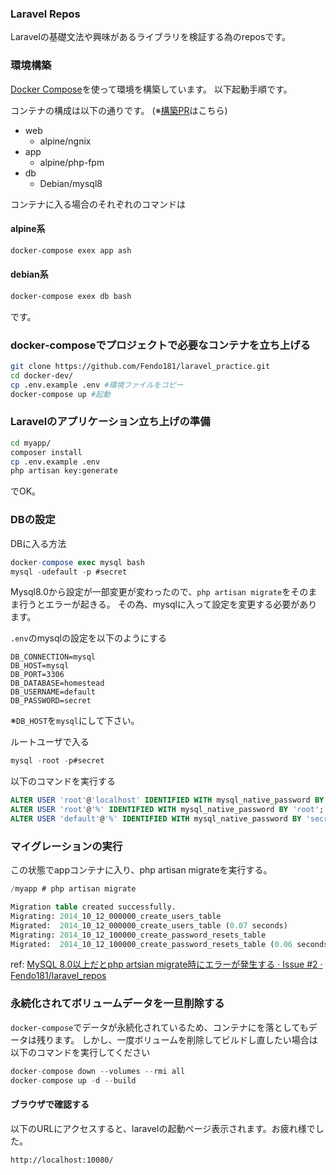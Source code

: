 ### Laravel Repos

Laravelの基礎文法や興味があるライブラリを検証する為のreposです。

### 環境構築

[Docker Compose](https://github.com/docker/compose)を使って環境を構築しています。
以下起動手順です。

コンテナの構成は以下の通りです。
(※[構築PR](https://github.com/Fendo181/laravel_practice/pull/18)はこちら)

- web
  - alpine/ngnix
- app
  - alpine/php-fpm
- db
  - Debian/mysql8
  

コンテナに入る場合のそれぞれのコマンドは

#### alpine系

```sh
docker-compose exex app ash
```

#### debian系

```sh
docker-compose exex db bash
```

です。

### docker-composeでプロジェクトで必要なコンテナを立ち上げる

```bash
git clone https://github.com/Fendo181/laravel_practice.git
cd docker-dev/
cp .env.example .env #環境ファイルをコピー
docker-compose up #起動 
```

### Laravelのアプリケーション立ち上げの準備

```bash
cd myapp/
composer install
cp .env.example .env
php artisan key:generate
```

でOK。

### DBの設定

DBに入る方法

```sql
docker-compose exec mysql bash
mysql -udefault -p #secret
```

Mysql8.0から設定が一部変更が変わったので、`php artisan migrate`をそのまま行うとエラーが起きる。
その為、mysqlに入って設定を変更する必要があります。

`.env`のmysqlの設定を以下のようにする

```env
DB_CONNECTION=mysql
DB_HOST=mysql
DB_PORT=3306
DB_DATABASE=homestead
DB_USERNAME=default
DB_PASSWORD=secret
```
※`DB_HOST`を`mysql`にして下さい。

ルートユーザで入る

```sql
mysql -root -p#secret
```

以下のコマンドを実行する

```sql
ALTER USER 'root'@'localhost' IDENTIFIED WITH mysql_native_password BY 'secret';
ALTER USER 'root'@'%' IDENTIFIED WITH mysql_native_password BY 'root';
ALTER USER 'default'@'%' IDENTIFIED WITH mysql_native_password BY 'secret';
```

### マイグレーションの実行

この状態でappコンテナに入り、php artisan migrateを実行する。

```sql
/myapp # php artisan migrate

Migration table created successfully.
Migrating: 2014_10_12_000000_create_users_table
Migrated:  2014_10_12_000000_create_users_table (0.07 seconds)
Migrating: 2014_10_12_100000_create_password_resets_table
Migrated:  2014_10_12_100000_create_password_resets_table (0.06 seconds)
```

ref: [MySQL 8.0以上だとphp artsian migrate時にエラーが発生する · Issue #2 · Fendo181/laravel_repos](https://github.com/Fendo181/laravel_repos/issues/2)

### 永続化されてボリュームデータを一旦削除する

`docker-compose`でデータが永続化されているため、コンテナにを落としてもデータは残ります。
しかし、一度ボリュームを削除してビルドし直したい場合は以下のコマンドを実行してください

```php
docker-compose down --volumes --rmi all
docker-compose up -d --build
```

#### ブラウザで確認する

以下のURLにアクセスすると、laravelの起動ページ表示されます。お疲れ様でした。

`http://localhost:10080/`